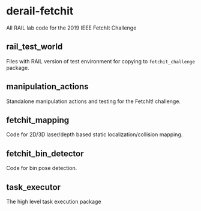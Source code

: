 # derail-fetchit
All RAIL lab code for the 2019 IEEE FetchIt Challenge

## rail_test_world
Files with RAIL version of test environment for copying to `fetchit_challenge` package.

## manipulation_actions
Standalone manipulation actions and testing for the FetchIt! challenge.

## fetchit_mapping
Code for 2D/3D laser/depth based static localization/collision mapping.

## fetchit_bin_detector
Code for bin pose detection.

## task_executor
The high level task execution package
